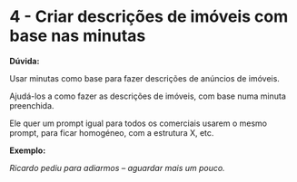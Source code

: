 # 4 - Criar descrições de imóveis com base nas minutas


**Dúvida:**

Usar minutas como base para fazer descrições de anúncios de imóveis.

Ajudá-los a como fazer as descrições de imóveis, com base numa minuta preenchida.

Ele quer um prompt igual para todos os comerciais usarem o mesmo prompt, para ficar homogéneo, com a estrutura X, etc.

**Exemplo:**

*Ricardo pediu para adiarmos – aguardar mais um pouco.*